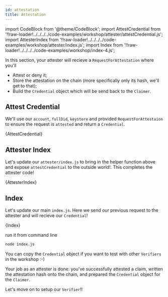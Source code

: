 ```yaml
---
id: attestation
title: Attestation
---
```


import CodeBlock from '@theme/CodeBlock';
import AttestCredential from '!!raw-loader!../../../../code-examples/workshop/attester/attestCredential.js';
import AttesterIndex from '!!raw-loader!../../../../code-examples/workshop/attester/index.js';
import Index from '!!raw-loader!../../../../code-examples/workshop/index-4.js';

In this section, your <span class="label-role attester">attester</span> will recieve a `RequestForAttestation` where you'll

- Attest or deny it;
- Store the attestation on the chain (more specifically only its hash, we'll get to that);
- Build the `Credential` object which will be send back to the `Claimer`.

## Attest Credential

We'll use our `account`, `fullDid`, `keystore` and provided `RequestForAttestaion` to ensure
the request is `attested` and return a `Credential`.

<CodeBlock className="language-js">
  {AttestCredential}
</CodeBlock>

## Attester Index

Let's update our `attester/index.js` to bring in the helper function above and expose `attestCredential`
to the outside world!. This completes the <span class="label-role attester">attester</span> code!

<CodeBlock className="language-js">
  {AttesterIndex}
</CodeBlock>

## Index

Let's update our main `index.js`. Here we send our previous request to the <span class="label-role attester">attester</span>
and will recieve our `Credential`!

<CodeBlock className="language-js">
  {Index}
</CodeBlock>

run it from command line

```bash
node index.js
```

You can copy the `Credential` object if you want to test with other `Verifiers` in the workshop :-)

Your job as an <span class="label-role attester">attester</span> is done: you've successfully attested a claim, written the attestation hash onto the chain, and prepared the `Credential` object for the `Claimer`.

Let's move on to setup our `Verifier`!!
